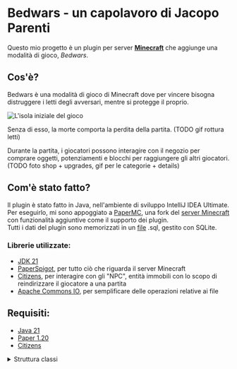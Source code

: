 # Bedwars - un capolavoro di Jacopo Parenti

Questo mio progetto è un plugin per server [**Minecraft**](https://www.minecraft.net/it-it) che aggiunge una modalità di gioco, _Bedwars_.

## Cos'è?
Bedwars è una modalità di gioco di Minecraft dove per vincere bisogna distruggere i letti degli avversari, mentre si protegge il proprio.

![L'isola iniziale del gioco](https://i.ibb.co/chfnVFk/immagine.png)

Senza di esso, la morte comporta la perdita della partita.
(TODO gif rottura letti)

Durante la partita, i giocatori possono interagire con il negozio per comprare oggetti, potenziamenti e blocchi per raggiungere gli altri giocatori.
(TODO foto shop + upgrades, gif per le categorie + details)



## Com'è stato fatto?
Il plugin è stato fatto in Java, nell'ambiente di sviluppo IntelliJ IDEA Ultimate.\
Per eseguirlo, mi sono appoggiato a [PaperMC](https://papermc.io), una fork del [server Minecraft](https://www.minecraft.net/it-it/download/server) con funzionalità aggiuntive come il supporto dei plugin.\
Tutti i dati del plugin sono memorizzati in un [file](https://www.mediafire.com/file/ecpjo9grd2yicjh/db.sql/file) .sql, gestito con SQLite.

### Librerie utilizzate:

- [JDK 21](https://docs.oracle.com/en/java/javase/21/docs/api/index.html)
- [PaperSpigot](https://jd.papermc.io/paper/1.20/), per tutto ciò che riguarda il server Minecraft
- [Citizens](https://jd.citizensnpcs.co/), per interagire con gli "NPC", entità immobili con lo scopo di reindirizzare il giocatore a una partita
- [Apache Commons IO](https://commons.apache.org/proper/commons-io/apidocs/), per semplificare delle operazioni relative ai file

## Requisiti:

- [Java 21](https://www.oracle.com/it/java/technologies/downloads/#java21)
- [Paper 1.20](https://papermc.io/downloads/paper)
- [Citizens](https://ci.citizensnpcs.co/job/Citizens2/)

<details>
<summary>Struttura classi</summary>
  <details>
    <summary>org.bedwars - contiene la classe base Bedwars</summary>
    <details>
      <summary>chat - logica per i messaggi inviati nella chat di gioco</summary>
      commands - comando /shout, che invia un messaggio a tutti i giocatori<br>
      listeners - per modificare i messaggi inviati
    </details>
    config - tutte le classi contenenti informazioni sulle mappe di gioco, costanti, negozi, e altro
    <details>
      <summary>game - logica di gioco</summary>
      commands - comando /forcestart, che inizia una partita anche se non ci sono abbastanza giocatori<br>
      listeners - per catturare tutti gli eventi di gioco, per esempio un blocco piazzato o un letto distrutto<br>
      <details>
        <summary>shop - per gestire il negozio</summary>
        listeners -  eventi relativi ai negozi
      </details>
      general - comandi e eventi globali
      inventories - eventi relativi agli inventari di gioco
      lobby - 
    </details>
  </details>
</details>
